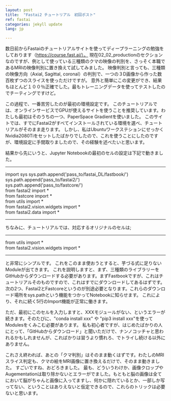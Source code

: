 ```yaml
---
layout: post
title:  "Fastai2 チュートリアル　初回ポスト"
ref: fastai
categories: jekyll update
lang: jp

---
```


数日前からFastaiのチュートリアルサイトを使ってディープラーニングの勉強をしております（https://course.fast.ai/）。
現在02_02_productionのセクションなのですが、例として使っている三種類のクマの映像の判別を、さっそく本職であるMRIの映像判別に置き換えて試してみました。
映像判別と言っても、三種類の映像方向（Axial, Sagittal, coronal）の判別で、一つの３D画像から作った数百枚ずつのスライスを使っただけですが。
意外と簡単にこの変更ができ、結果もほとんど１００％正確でした。最もトレーニングデータを使ってテストしたのでチーティングですけど。

この過程で、一番苦労したのが最初の環境設定です。
このチュートリアルでは、オンラインサービスでGPUが使えるサイトを使うことを推奨しています。わたしも最初はそのうちの一つ、PaperSpace Gradientを使いました。
このサイトでは、すでにFastai2がすべてインストールされている環境を選べ、チュートリアルがそのまま走ります。
しかし、私はUbuntuワークステションにせっかくNvidia2080Tiをセットしたばかりでしたので、これを使うことにしたのですが、環境設定に手間取りましたので、その経験を述べたいと思います。

結果から先にいうと、Jupyter Notebookの最初のセルの設定は下記で動きました。

---
import sys sys.path.append('pass_to/fastai_DL/fastbook/')  
sys.path.append('pass_to/fastai2/')  
sys.path.append('pass_to/fastcore/')  
from fastai2 import *  
from fastcore import *  
from utils import *  
from fastai2.vision.widgets import *  
from fastai2.data import *  

---

ちなみに、チュートリアルでは、対応するオリジナルのセルは;

---
from utils import *  
from fastai2.vision.widgets import *  

---

と非常にシンプルです。
これをこのまま使おうとすると、芋づる式に足りないModuleが出てきます。
これを説明しますと、まず、三種類のライブラリーをGitHubからダウンロードする必要があります。まずFastbookですが、これはチュートリアルそのものですので、これはすでにダウンロードしてあるはずです。
次の2つ、Fastai2とFastcoreというのが別途必要となります。これらのダウンロード場所をsys.pathという機能をつかってNotebookに知らせます。
これにより、それに続く5行のImport機能が正常に働きます。

ただ、最初にこのセルを入力しますと、XXXモジュールがない、というエラーが続きます。そのたびに、"conda install xxx" や "pip3 install xxx"を使ってModulesをくみこむ必要があります。
私も初心者ですが、はじめたばかりの人にとって、「GitHubからダウンロード」と聞いただけで、ナンノコッチャと思われるかもしれませんが、こればかりは習うより慣れろ、でトライし続ける以外にありません。

これさえ終われば、あとの「クマ判別」はそのまま動くはずです。わたしのMRIスライス判定も、クマの絵をMRI画像に置き換えるだけで、そのまま動きました。
すごいですね、おどろきました。
最も、どういうわけか、画像クロップやAugementationは取り除かないとエラーがでました。もともと脳の画像は全てにおいて脳がちゃんと画像に入ってますし、何かに隠れているとか、一部しか写ってない、ということはありえないと仮定できるので、これらのトリックは必要ないと思います。
